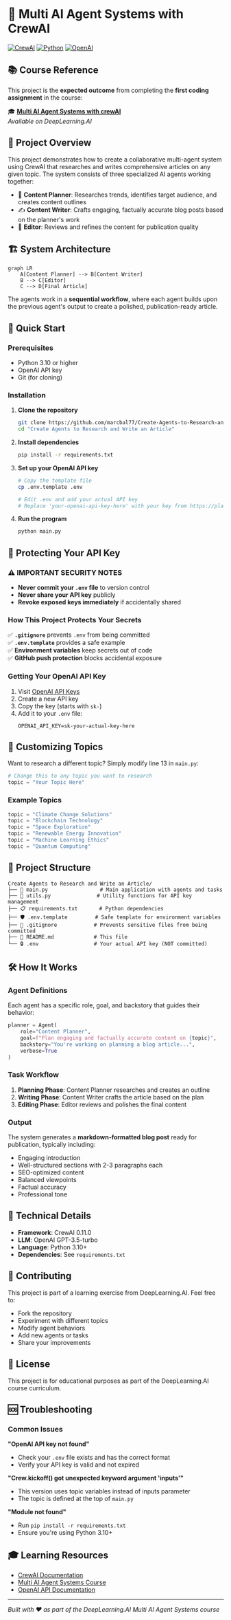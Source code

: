 # 🤖 Multi AI Agent Systems with CrewAI

[![CrewAI](https://img.shields.io/badge/CrewAI-0.11.0-blue.svg)](https://github.com/joaomdmoura/crewAI)
[![Python](https://img.shields.io/badge/Python-3.10+-green.svg)](https://www.python.org/)
[![OpenAI](https://img.shields.io/badge/OpenAI-GPT--3.5--turbo-orange.svg)](https://openai.com/)

## 📚 Course Reference

This project is the **expected outcome** from completing the **first coding assignment** in the course:

🎓 **[Multi AI Agent Systems with crewAI](https://learn.deeplearning.ai/courses/multi-ai-agent-systems-with-crewai)**  
*Available on DeepLearning.AI*

## 🎯 Project Overview

This project demonstrates how to create a collaborative multi-agent system using CrewAI that researches and writes comprehensive articles on any given topic. The system consists of three specialized AI agents working together:

- 🧠 **Content Planner**: Researches trends, identifies target audience, and creates content outlines
- ✍️ **Content Writer**: Crafts engaging, factually accurate blog posts based on the planner's work
- 📝 **Editor**: Reviews and refines the content for publication quality

## 🏗️ System Architecture

```mermaid
graph LR
    A[Content Planner] --> B[Content Writer]
    B --> C[Editor]
    C --> D[Final Article]
```

The agents work in a **sequential workflow**, where each agent builds upon the previous agent's output to create a polished, publication-ready article.

## 🚀 Quick Start

### Prerequisites

- Python 3.10 or higher
- OpenAI API key
- Git (for cloning)

### Installation

1. **Clone the repository**
   ```bash
   git clone https://github.com/marcbal77/Create-Agents-to-Research-and-Write-an-Article.git
   cd "Create Agents to Research and Write an Article"
   ```

2. **Install dependencies**
   ```bash
   pip install -r requirements.txt
   ```

3. **Set up your OpenAI API key**
   ```bash
   # Copy the template file
   cp .env.template .env
   
   # Edit .env and add your actual API key
   # Replace 'your-openai-api-key-here' with your key from https://platform.openai.com/api-keys
   ```

4. **Run the program**
   ```bash
   python main.py
   ```

## 🔐 Protecting Your API Key

### ⚠️ IMPORTANT SECURITY NOTES

- **Never commit your `.env` file** to version control
- **Never share your API key** publicly
- **Revoke exposed keys immediately** if accidentally shared

### How This Project Protects Your Secrets

✅ **`.gitignore`** prevents `.env` from being committed  
✅ **`.env.template`** provides a safe example  
✅ **Environment variables** keep secrets out of code  
✅ **GitHub push protection** blocks accidental exposure  

### Getting Your OpenAI API Key

1. Visit [OpenAI API Keys](https://platform.openai.com/api-keys)
2. Create a new API key
3. Copy the key (starts with `sk-`)
4. Add it to your `.env` file:
   ```
   OPENAI_API_KEY=sk-your-actual-key-here
   ```

## 🎨 Customizing Topics

Want to research a different topic? Simply modify line 13 in `main.py`:

```python
# Change this to any topic you want to research
topic = "Your Topic Here"
```

### Example Topics

```python
topic = "Climate Change Solutions"
topic = "Blockchain Technology" 
topic = "Space Exploration"
topic = "Renewable Energy Innovation"
topic = "Machine Learning Ethics"
topic = "Quantum Computing"
```

## 📁 Project Structure

```
Create Agents to Research and Write an Article/
├── 📄 main.py                 # Main application with agents and tasks
├── 🔧 utils.py               # Utility functions for API key management
├── 📋 requirements.txt       # Python dependencies
├── 🛡️ .env.template         # Safe template for environment variables
├── 🚫 .gitignore            # Prevents sensitive files from being committed
├── 📖 README.md             # This file
└── 🔒 .env                  # Your actual API key (NOT committed)
```

## 🛠️ How It Works

### Agent Definitions

Each agent has a specific role, goal, and backstory that guides their behavior:

```python
planner = Agent(
    role="Content Planner",
    goal=f"Plan engaging and factually accurate content on {topic}",
    backstory="You're working on planning a blog article...",
    verbose=True
)
```

### Task Workflow

1. **Planning Phase**: Content Planner researches and creates an outline
2. **Writing Phase**: Content Writer crafts the article based on the plan
3. **Editing Phase**: Editor reviews and polishes the final content

### Output

The system generates a **markdown-formatted blog post** ready for publication, typically including:

- Engaging introduction
- Well-structured sections with 2-3 paragraphs each
- SEO-optimized content
- Balanced viewpoints
- Factual accuracy
- Professional tone

## 🔧 Technical Details

- **Framework**: CrewAI 0.11.0
- **LLM**: OpenAI GPT-3.5-turbo
- **Language**: Python 3.10+
- **Dependencies**: See `requirements.txt`

## 🤝 Contributing

This project is part of a learning exercise from DeepLearning.AI. Feel free to:

- Fork the repository
- Experiment with different topics
- Modify agent behaviors
- Add new agents or tasks
- Share your improvements

## 📜 License

This project is for educational purposes as part of the DeepLearning.AI course curriculum.

## 🆘 Troubleshooting

### Common Issues

**"OpenAI API key not found"**
- Check your `.env` file exists and has the correct format
- Verify your API key is valid and not expired

**"Crew.kickoff() got unexpected keyword argument 'inputs'"**
- This version uses topic variables instead of inputs parameter
- The topic is defined at the top of `main.py`

**"Module not found"**
- Run `pip install -r requirements.txt`
- Ensure you're using Python 3.10+

## 🎓 Learning Resources

- [CrewAI Documentation](https://docs.crewai.com/)
- [Multi AI Agent Systems Course](https://learn.deeplearning.ai/courses/multi-ai-agent-systems-with-crewai)
- [OpenAI API Documentation](https://platform.openai.com/docs)

---

*Built with ❤️ as part of the DeepLearning.AI Multi AI Agent Systems course*